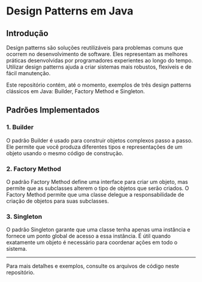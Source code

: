 # Design Patterns em Java

## Introdução

Design patterns são soluções reutilizáveis para problemas comuns que ocorrem no desenvolvimento de software. Eles representam as melhores práticas desenvolvidas por programadores experientes ao longo do tempo. Utilizar design patterns ajuda a criar sistemas mais robustos, flexíveis e de fácil manutenção.

Este repositório contém, até o momento, exemplos de três design patterns clássicos em Java: Builder, Factory Method e Singleton.

## Padrões Implementados

### 1. Builder

O padrão Builder é usado para construir objetos complexos passo a passo. Ele permite que você produza diferentes tipos e representações de um objeto usando o mesmo código de construção.

### 2. Factory Method

O padrão Factory Method define uma interface para criar um objeto, mas permite que as subclasses alterem o tipo de objetos que serão criados. O Factory Method permite que uma classe delegue a responsabilidade de criação de objetos para suas subclasses.

### 3. Singleton

O padrão Singleton garante que uma classe tenha apenas uma instância e fornece um ponto global de acesso a essa instância. É útil quando exatamente um objeto é necessário para coordenar ações em todo o sistema.

---

Para mais detalhes e exemplos, consulte os arquivos de código neste repositório.